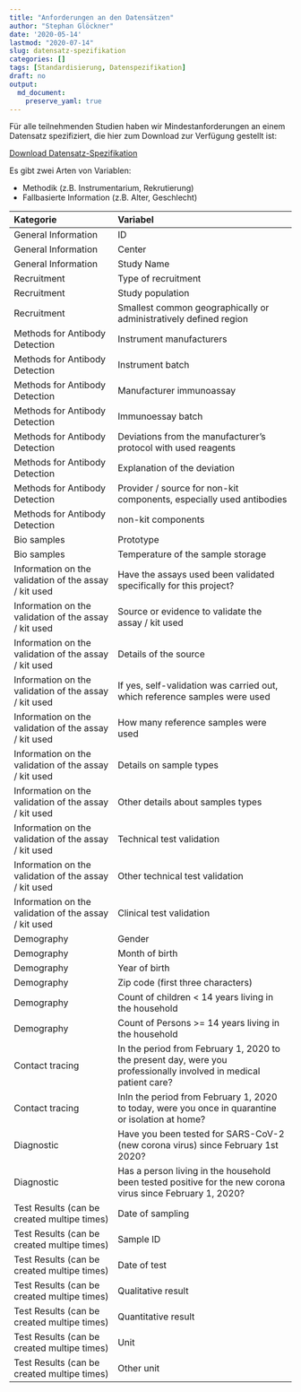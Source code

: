 ```yaml
---
title: "Anforderungen an den Datensätzen"
author: "Stephan Glöckner"
date: '2020-05-14'
lastmod: "2020-07-14"
slug: datensatz-spezifikation
categories: []
tags: [Standardisierung, Datenspezifikation]
draft: no
output: 
  md_document:
    preserve_yaml: true
---
```


Für alle teilnehmenden Studien haben wir Mindestanforderungen an einem Datensatz spezifiziert, die hier zum Download zur Verfügung gestellt ist:

<a class="button hollow primary" href="/data/DataModel_LEOSS.sero-survey_DZIF_gek_200514.xlsx">Download Datensatz-Spezifikation</a>

Es gibt zwei Arten von Variablen:

- Methodik (z.B. Instrumentarium, Rekrutierung)
- Fallbasierte Information (z.B. Alter, Geschlecht)

<table>
<thead>
<tr class="header">
<th style="text-align: left;">Kategorie</th>
<th style="text-align: left;">Variabel</th>
</tr>
</thead>
<tbody>
<tr class="odd">
<td style="text-align: left;">General Information</td>
<td style="text-align: left;">ID</td>
</tr>
<tr class="even">
<td style="text-align: left;">General Information</td>
<td style="text-align: left;">Center</td>
</tr>
<tr class="odd">
<td style="text-align: left;">General Information</td>
<td style="text-align: left;">Study Name</td>
</tr>
<tr class="even">
<td style="text-align: left;">Recruitment</td>
<td style="text-align: left;">Type of recruitment</td>
</tr>
<tr class="odd">
<td style="text-align: left;">Recruitment</td>
<td style="text-align: left;">Study population</td>
</tr>
<tr class="even">
<td style="text-align: left;">Recruitment</td>
<td style="text-align: left;">Smallest common geographically or administratively defined region</td>
</tr>
<tr class="odd">
<td style="text-align: left;">Methods for Antibody Detection</td>
<td style="text-align: left;">Instrument manufacturers</td>
</tr>
<tr class="even">
<td style="text-align: left;">Methods for Antibody Detection</td>
<td style="text-align: left;">Instrument batch</td>
</tr>
<tr class="odd">
<td style="text-align: left;">Methods for Antibody Detection</td>
<td style="text-align: left;">Manufacturer immunoassay</td>
</tr>
<tr class="even">
<td style="text-align: left;">Methods for Antibody Detection</td>
<td style="text-align: left;">Immunoessay batch</td>
</tr>
<tr class="odd">
<td style="text-align: left;">Methods for Antibody Detection</td>
<td style="text-align: left;">Deviations from the manufacturer’s protocol with used reagents</td>
</tr>
<tr class="even">
<td style="text-align: left;">Methods for Antibody Detection</td>
<td style="text-align: left;">Explanation of the deviation</td>
</tr>
<tr class="odd">
<td style="text-align: left;">Methods for Antibody Detection</td>
<td style="text-align: left;">Provider / source for non-kit components, especially used antibodies</td>
</tr>
<tr class="even">
<td style="text-align: left;">Methods for Antibody Detection</td>
<td style="text-align: left;">non-kit components</td>
</tr>
<tr class="odd">
<td style="text-align: left;">Bio samples</td>
<td style="text-align: left;">Prototype</td>
</tr>
<tr class="even">
<td style="text-align: left;">Bio samples</td>
<td style="text-align: left;">Temperature of the sample storage</td>
</tr>
<tr class="odd">
<td style="text-align: left;">Information on the validation of the assay / kit used</td>
<td style="text-align: left;">Have the assays used been validated specifically for this project?</td>
</tr>
<tr class="even">
<td style="text-align: left;">Information on the validation of the assay / kit used</td>
<td style="text-align: left;">Source or evidence to validate the assay / kit used</td>
</tr>
<tr class="odd">
<td style="text-align: left;">Information on the validation of the assay / kit used</td>
<td style="text-align: left;">Details of the source</td>
</tr>
<tr class="even">
<td style="text-align: left;">Information on the validation of the assay / kit used</td>
<td style="text-align: left;">If yes, self-validation was carried out, which reference samples were used</td>
</tr>
<tr class="odd">
<td style="text-align: left;">Information on the validation of the assay / kit used</td>
<td style="text-align: left;">How many reference samples were used</td>
</tr>
<tr class="even">
<td style="text-align: left;">Information on the validation of the assay / kit used</td>
<td style="text-align: left;">Details on sample types</td>
</tr>
<tr class="odd">
<td style="text-align: left;">Information on the validation of the assay / kit used</td>
<td style="text-align: left;">Other details about samples types</td>
</tr>
<tr class="even">
<td style="text-align: left;">Information on the validation of the assay / kit used</td>
<td style="text-align: left;">Technical test validation</td>
</tr>
<tr class="odd">
<td style="text-align: left;">Information on the validation of the assay / kit used</td>
<td style="text-align: left;">Other technical test validation</td>
</tr>
<tr class="even">
<td style="text-align: left;">Information on the validation of the assay / kit used</td>
<td style="text-align: left;">Clinical test validation</td>
</tr>
<tr class="odd">
<td style="text-align: left;">Demography</td>
<td style="text-align: left;">Gender</td>
</tr>
<tr class="even">
<td style="text-align: left;">Demography</td>
<td style="text-align: left;">Month of birth</td>
</tr>
<tr class="odd">
<td style="text-align: left;">Demography</td>
<td style="text-align: left;">Year of birth</td>
</tr>
<tr class="even">
<td style="text-align: left;">Demography</td>
<td style="text-align: left;">Zip code (first three characters)</td>
</tr>
<tr class="odd">
<td style="text-align: left;">Demography</td>
<td style="text-align: left;">Count of children &lt; 14 years living in the household</td>
</tr>
<tr class="even">
<td style="text-align: left;">Demography</td>
<td style="text-align: left;">Count of Persons &gt;= 14 years living in the household</td>
</tr>
<tr class="odd">
<td style="text-align: left;">Contact tracing</td>
<td style="text-align: left;">In the period from February 1, 2020 to the present day, were you professionally involved in medical patient care?</td>
</tr>
<tr class="even">
<td style="text-align: left;">Contact tracing</td>
<td style="text-align: left;">InIn the period from February 1, 2020 to today, were you once in quarantine or isolation at home?</td>
</tr>
<tr class="odd">
<td style="text-align: left;">Diagnostic</td>
<td style="text-align: left;">Have you been tested for SARS-CoV-2 (new corona virus) since February 1st 2020?</td>
</tr>
<tr class="even">
<td style="text-align: left;">Diagnostic</td>
<td style="text-align: left;">Has a person living in the household been tested positive for the new corona virus since February 1, 2020?</td>
</tr>
<tr class="odd">
<td style="text-align: left;">Test Results (can be created multipe times)</td>
<td style="text-align: left;">Date of sampling</td>
</tr>
<tr class="even">
<td style="text-align: left;">Test Results (can be created multipe times)</td>
<td style="text-align: left;">Sample ID</td>
</tr>
<tr class="odd">
<td style="text-align: left;">Test Results (can be created multipe times)</td>
<td style="text-align: left;">Date of test</td>
</tr>
<tr class="even">
<td style="text-align: left;">Test Results (can be created multipe times)</td>
<td style="text-align: left;">Qualitative result</td>
</tr>
<tr class="odd">
<td style="text-align: left;">Test Results (can be created multipe times)</td>
<td style="text-align: left;">Quantitative result</td>
</tr>
<tr class="even">
<td style="text-align: left;">Test Results (can be created multipe times)</td>
<td style="text-align: left;">Unit</td>
</tr>
<tr class="odd">
<td style="text-align: left;">Test Results (can be created multipe times)</td>
<td style="text-align: left;">Other unit</td>
</tr>
</tbody>
</table>
